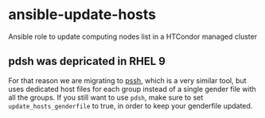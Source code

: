 # ansible-update-hosts
Ansible role to update computing nodes list in a HTCondor managed cluster

## pdsh was depricated in RHEL 9
For that reason we are migrating to [pssh](https://linux.die.net/man/1/pssh), which is a very similar tool, but uses dedicated host files for each group instead of a single gender file with all the groups.
If you still want to use `pdsh`, make sure to set `update_hosts_genderfile` to true, in order to keep your genderfile updated.